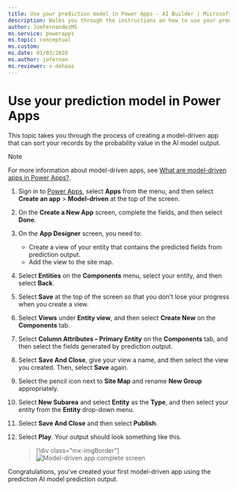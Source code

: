 ```yaml
---
title: Use your prediction model in Power Apps - AI Builder | Microsoft Docs
description: Walks you through the instructions on how to use your prediction model in a model-driven app.
author: JoeFernandezMS
ms.service: powerapps
ms.topic: conceptual
ms.custom: 
ms.date: 01/03/2020
ms.author: jofernan
ms.reviewer: v-dehaas
---
```


# Use your prediction model in Power Apps

This topic takes you through the process of creating a model-driven app that can sort your records by the probability value in the AI model output.

> [!NOTE]
> For more information about model-driven apps, see [What are model-driven apps in Power Apps?](/powerapps/maker/model-driven-apps/model-driven-app-overview).

1. Sign in to [Power Apps](https://make.powerapps.com/), select **Apps** from the menu, and then select **Create an app** > **Model-driven** at the top of the screen.
1. On the **Create a New App** screen, complete the fields, and then select **Done**.
1. On the **App Designer** screen, you need to:
    - Create a view of your entity that contains the predicted fields from prediction output.
    - Add the view to the site map.
1. Select **Entities** on the **Components** menu, select your entity, and then select **Back**.
1. Select **Save** at the top of the screen so that you don't lose your progress when you create a view. 
1. Select **Views** under **Entity view**, and then select **Create New** on the **Components** tab.
1. Select **Column Attributes – Primary Entity** on the **Components** tab, and then select the fields generated by prediction output.
1. Select **Save And Close**, give your view a name, and then select the view you created. Then, select **Save** again. 
1. Select the pencil icon next to **Site Map** and rename **New Group** appropriately. 
1. Select **New Subarea** and select **Entity** as the **Type**, and then select your entity from the **Entity** drop-down menu.
1. Select **Save And Close** and then select **Publish**.
1. Select **Play**. Your output should look something like this.

    > [!div class="mx-imgBorder"]
    > ![Model-driven app complete screen](media/model-driven-app-scr.png)

Congratulations, you've created your first model-driven app using the prediction AI model prediction output.
